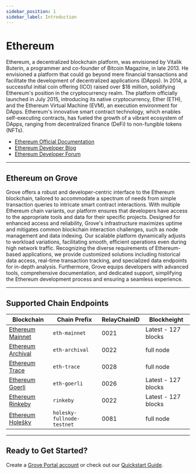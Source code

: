 ```yaml
---
sidebar_position: 1
sidebar_label: Introduction
---
```


# Ethereum

Ethereum, a decentralized blockchain platform, was envisioned by Vitalik Buterin, a programmer and co-founder of Bitcoin Magazine, in late 2013. He envisioned a platform that could go beyond mere financial transactions and facilitate the development of decentralized applications (DApps). In 2014, a successful initial coin offering (ICO) raised over $18 million, solidifying Ethereum's position in the cryptocurrency realm. The platform officially launched in July 2015, introducing its native cryptocurrency, Ether (ETH), and the Ethereum Virtual Machine (EVM), an execution environment for DApps. Ethereum's innovative smart contract technology, which enables self-executing contracts, has fueled the growth of a vibrant ecosystem of DApps, ranging from decentralized finance (DeFi) to non-fungible tokens (NFTs).

- [Ethereum Official Documentation](https://ethereum.org/en/developers/docs/)
- [Ethereum Developer Blog](https://blog.ethereum.org/)
- [Ethereum Developer Forum](https://ethereum.org/en/community/)

---

## Ethereum on Grove

Grove offers a robust and developer-centric interface to the Ethereum blockchain, tailored to accommodate a spectrum of needs from simple transaction queries to intricate smart contract interactions. With multiple Ethereum chain variants, our platform ensures that developers have access to the appropriate tools and data for their specific projects. Designed for enhanced access and reliability, Grove's infrastructure maximizes uptime and mitigates common blockchain interaction challenges, such as node management and data indexing. Our scalable platform dynamically adjusts to workload variations, facilitating smooth, efficient operations even during high network traffic. Recognizing the diverse requirements of Ethereum-based applications, we provide customized solutions including historical data access, real-time transaction tracking, and specialized data endpoints for in-depth analysis. Furthermore, Grove equips developers with advanced tools, comprehensive documentation, and dedicated support, simplifying the Ethereum development process and ensuring a seamless experience.

---

## Supported Chain Endpoints

| Blockchain                                     | Chain Prefix               | RelayChainID | Blockheight         |
| ---------------------------------------------- | -------------------------- | ------------ | ------------------- |
| [Ethereum Mainnet]("/endpoints/eth-mainnet")   | `eth-mainnet`              | 0021         | Latest - 127 blocks |
| [Ethereum Archival]("/endpoints/eth-archival") | `eth-archival`             | 0022         | full node           |
| [Ethereum Trace]("/endpoints/eth-trace")       | `eth-trace`                | 0028         | full node           |
| [Ethereum Goerli]("/endpoints/eth-goerli")     | `eth-goerli`               | 0026         | Latest - 127 blocks |
| [Ethereum Rinkeby]("/endpoints/eth-rinkeby")   | `rinkeby`                  | 0022         | Latest - 127 blocks |
| [Ethereum Holešky]("/endpoints/eth-holesky")   | `holesky-fullnode-testnet` | 0081         | full node           |

---

## Ready to Get Started?

Create a [Grove Portal account](https://portal.grove.city) or check out our [Quickstart Guide](/guides/getting-started/quickstart).
